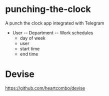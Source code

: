 # punching-the-clock
A punch the clock app integrated with Telegram


- User
-- Department
-- Work schedules
    * day of week
    * user
    * start time
    * end time

# Devise
https://github.com/heartcombo/devise